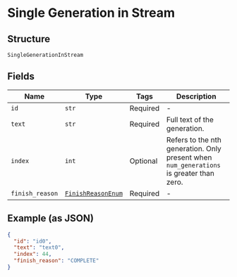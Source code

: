 
# Single Generation in Stream

## Structure

`SingleGenerationInStream`

## Fields

| Name | Type | Tags | Description |
|  --- | --- | --- | --- |
| `id` | `str` | Required | - |
| `text` | `str` | Required | Full text of the generation. |
| `index` | `int` | Optional | Refers to the nth generation. Only present when `num_generations` is greater than zero. |
| `finish_reason` | [`FinishReasonEnum`](../../doc/models/finish-reason-enum.md) | Required | - |

## Example (as JSON)

```json
{
  "id": "id0",
  "text": "text0",
  "index": 44,
  "finish_reason": "COMPLETE"
}
```

